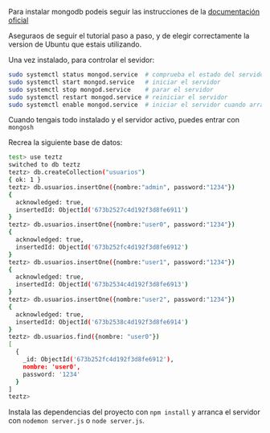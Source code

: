 Para instalar mongodb podeis seguir las instrucciones de la [documentación oficial](https://www.mongodb.com/docs/manual/tutorial/install-mongodb-on-ubuntu/)

Aseguraos de seguir el tutorial paso a paso, y de elegir correctamente la version de Ubuntu que estais utilizando.

Una vez instalado, para controlar el sevidor:

```bash
sudo systemctl status mongod.service  # comprueba el estado del servidor
sudo systemctl start mongod.service   # iniciar el servidor
sudo systemctl stop mongod.service    # parar el servidor
sudo systemctl restart mongod.service # reiniciar el servidor
sudo systemctl enable mongod.service  # iniciar el servidor cuando arranquemos el equipo
```

Cuando tengais todo instalado y el servidor activo, puedes entrar con `mongosh`

Recrea la siguiente base de datos:

```bash
test> use teztz
switched to db teztz
teztz> db.createCollection("usuarios")
{ ok: 1 }
teztz> db.usuarios.insertOne({nombre:"admin", password:"1234"})
{
  acknowledged: true,
  insertedId: ObjectId('673b2527c4d192f3d8fe6911')
}
teztz> db.usuarios.insertOne({nombre:"user0", password:"1234"})
{
  acknowledged: true,
  insertedId: ObjectId('673b252fc4d192f3d8fe6912')
}
teztz> db.usuarios.insertOne({nombre:"user1", password:"1234"})
{
  acknowledged: true,
  insertedId: ObjectId('673b2534c4d192f3d8fe6913')
}
teztz> db.usuarios.insertOne({nombre:"user2", password:"1234"})
{
  acknowledged: true,
  insertedId: ObjectId('673b2538c4d192f3d8fe6914')
}
teztz> db.usuarios.find({nombre: "user0"})
[
  {
    _id: ObjectId('673b252fc4d192f3d8fe6912'),
    nombre: 'user0',
    password: '1234'
  }
]
teztz> 
```

Instala las dependencias del proyecto con `npm install` y arranca el servidor con `nodemon server.js` o `node server.js`.
